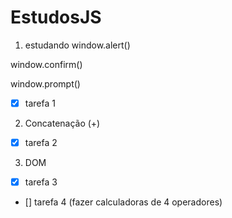 # EstudosJS
1. estudando window.alert()  

window.confirm()

window.prompt()

- [X]  tarefa 1

2. Concatenação (+)

- [X]  tarefa 2

3. DOM

- [X]  tarefa 3

- []  tarefa 4 (fazer calculadoras de 4 operadores)

